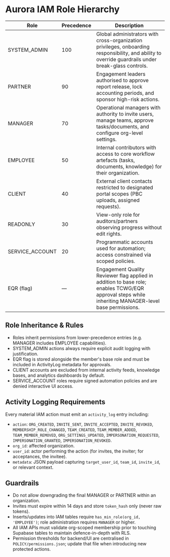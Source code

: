 # Aurora IAM Role Hierarchy

| Role | Precedence | Description |
| --- | --- | --- |
| SYSTEM_ADMIN | 100 | Global administrators with cross-organization privileges, onboarding responsibility, and ability to override guardrails under break-glass controls. |
| PARTNER | 90 | Engagement leaders authorised to approve report release, lock accounting periods, and sponsor high-risk actions. |
| MANAGER | 70 | Operational managers with authority to invite users, manage teams, approve tasks/documents, and configure org-level settings. |
| EMPLOYEE | 50 | Internal contributors with access to core workflow artefacts (tasks, documents, knowledge) for their organization. |
| CLIENT | 40 | External client contacts restricted to designated portal scopes (PBC uploads, assigned requests). |
| READONLY | 30 | View-only role for auditors/partners observing progress without edit rights. |
| SERVICE_ACCOUNT | 20 | Programmatic accounts used for automation; access constrained via scoped policies. |
| EQR (flag) | — | Engagement Quality Reviewer flag applied in addition to base role; enables TCWG/EQR approval steps while inheriting MANAGER-level base permissions. |

## Role Inheritance & Rules

- Roles inherit permissions from lower-precedence entries (e.g. MANAGER includes EMPLOYEE capabilities).
- SYSTEM_ADMIN actions always require explicit audit logging with justification.
- EQR flag is stored alongside the member's base role and must be included in ActivityLog metadata for approvals.
- CLIENT accounts are excluded from internal activity feeds, knowledge bases, and analytics dashboards by default.
- SERVICE_ACCOUNT roles require signed automation policies and are denied interactive UI access.

## Activity Logging Requirements

Every material IAM action must emit an `activity_log` entry including:
- `action`: `ORG_CREATED`, `INVITE_SENT`, `INVITE_ACCEPTED`, `INVITE_REVOKED`, `MEMBERSHIP_ROLE_CHANGED`, `TEAM_CREATED`, `TEAM_MEMBER_ADDED`, `TEAM_MEMBER_REMOVED`, `ORG_SETTINGS_UPDATED`, `IMPERSONATION_REQUESTED`, `IMPERSONATION_GRANTED`, `IMPERSONATION_REVOKED`.
- `org_id`: affected organization.
- `user_id`: actor performing the action (for invites, the inviter; for acceptances, the invitee).
- `metadata`: JSON payload capturing `target_user_id`, `team_id`, `invite_id`, or relevant context.

## Guardrails

- Do not allow downgrading the final MANAGER or PARTNER within an organization.
- Invites must expire within 14 days and store `token_hash` only (never raw tokens).
- Inserts/updates into IAM tables require `has_min_role(org_id, 'EMPLOYEE')`; role administration requires `MANAGER` or higher.
- All IAM APIs must validate org-scoped membership prior to touching Supabase tables to maintain defence-in-depth with RLS.
- Permission thresholds for backend/UI are centralised in `POLICY/permissions.json`; update that file when introducing new protected actions.
